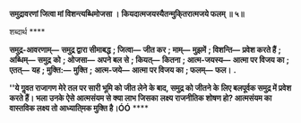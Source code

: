 **समुद्रावरणां जित्वा मां विशन्त्यब्धिमोजसा ।** **कियदात्मजयस्यैतन्मुकि्तरात्मजये फलम् ॥ ५॥** 

शब्दार्थ **** 

**समुद्र-आवरणाम्—** **समुद्र द्वारा सीमाबद्ध** **; जित्वा—** **जीत कर** **; माम्—** **मुझमें** **; विशन्ति—** **प्रवेश करते हैं** **; अब्धिम्—** **समुद्र** **को** **; ओजसा—** **अपने बल से** **; कियत्—** **कितना** **; आत्म-जयस्य—** **आत्मा पर विजय का** **; एतत्—** **यह** **; मुक्ति:—** **मुक्ति** **;** **आत्म-जये—** **आत्मा पर विजय का** **; फलम्—** **फल।** **.** 

**''ये गॢवत राजागण मेरे तल पर सारी भूमि को जीत लेने के बाद, समुद्र को जीतने के** **लिए बलपूर्वक समुद्र में प्रवेश करते हैं। भला उनके ऐसे आत्मसंयम से क्या लाभ जिसका** **लक्ष्य राजनीतिक शोषण हो? आत्मसंयम का वास्तविक लक्ष्य तो आध्याति्मक मुक्ति है।ÓÓ** **** 